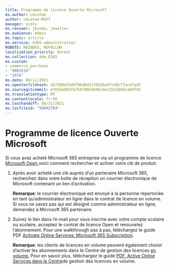 ```yaml
---
title: Programme de licence Ouverte Microsoft
ms.author: cmcatee
author: cmcatee-MSFT
manager: scotv
ms.reviwer: jkinma, jmueller
ms.audience: Admin
ms.topic: article
ms.service: o365-administration
ROBOTS: NOINDEX, NOFOLLOW
localization_priority: Normal
ms.collection: Adm_O365
ms.custom:
- commerce_purchase
- "9001519"
- "3576"
ms.date: 08/11/2021
ms.openlocfilehash: a57380d7bd979bd8d217d529a4fc39c77ac4fad5
ms.sourcegitcommit: e781da003fb7b878854846cbe12b13b9dca8df92
ms.translationtype: MT
ms.contentlocale: fr-FR
ms.lasthandoff: 08/31/2021
ms.locfileid: "58842764"
---
```

# <a name="microsoft-open-license-program"></a>Programme de licence Ouverte Microsoft

Si vous avez acheté Microsoft 365 entreprise via un programme de licence [Microsoft Open,](https://go.microsoft.com/fwlink/p/?LinkID=613298)voici comment rechercher et activer votre clé de produit.

1. Après avoir acheté une clé auprès d’un partenaire Microsoft 365, recherchez dans votre boîte de réception un courrier électronique de Microsoft contenant un lien d’activation.

    **Remarque**: le courrier électronique est envoyé à la personne répertoriée en tant qu’administrateur en ligne dans le contrat de licence en volume. Si vous ne savez pas qui est désigné comme administrateur en ligne, demandez à Microsoft 365 partenaire.
1. Suivez le lien dans l’e-mail pour vous inscrire avec votre compte scolaire ou scolaire, acceptez le contrat de licence Open et renouvelez l’abonnement. Pour une walkthrough pas à pas, téléchargez le guide PDF [Activate Online Services: Microsoft 365 Subscription](https://go.microsoft.com/fwlink/p/?LinkId=618100).

    **Remarque**: les clients de licences en volume peuvent également choisir d’activer les abonnements dans le Centre de gestion des licences [en volume.](https://go.microsoft.com/fwlink/p/?LinkID=282016) Pour en savoir plus, téléchargez le guide [PDF, Active Online Services dans le Centre](https://go.microsoft.com/fwlink/p/?LinkId=618096)de gestion des licences en volume.